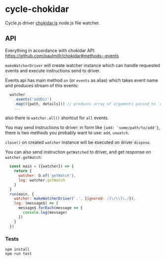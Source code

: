 # cycle-chokidar
Cycle.js driver [chokidar.js](https://github.com/paulmillr/chokidar) node.js file watcher.

## API
Everything in accordance with chokidar API:
https://github.com/paulmillr/chokidar#methods--events

`makeWatcherDriver` will create watcher instance which can handle requested events and execute instructions send to driver.

Events api has main method `on` (or `events` as alias) which takes event name and produces stream of this events:
```js
  watcher
    .events('addDir')
    .map(([path, details])) // produces array of arguments passed to `chokidar watcher` event handler callback.
    ...
```

also there is `watcher.all()` shortcut for `all` events.

You may send instructions to driver: in form like `{add: 'some/path/to/add'}`, there is two methods you probably want to use: 
`add`, `unwatch`. 

`close()` on created `watcher` instance will be executed on driver `dispose`. 

You can also send instruction `getWatched` to driver, and get response on `watcher.getWatch`: 

```js  
  const main = ({watcher}) => {
    return {
      watcher: O.of('getWatch'),
      log: watcher.getWatch
    }
  }
  run(main, {
    watcher: makeWatcherDriver('.', {ignored: /[\/\\]\./}),
    log: (message$) => {
      message$.forEach(message => {
        console.log(message)
      })
    }
  })
```

### Tests
```
npm install
npm run test
```